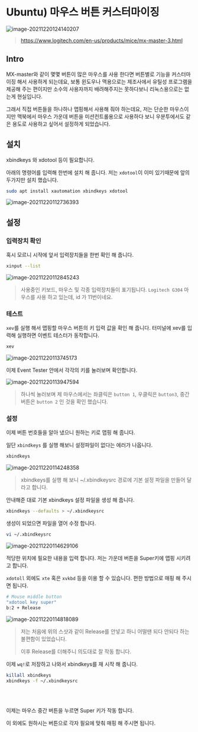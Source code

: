 # Ubuntu) 마우스 버튼 커스터마이징

![image-20211220124140207](https://raw.githubusercontent.com/Shane-Park/mdblog/main/OS/linux/ubuntu/mouseMapping.assets/image-20211220124140207.png)

> https://www.logitech.com/en-us/products/mice/mx-master-3.html

## Intro

 MX-master와 같이 몇몇 버튼이 많은 마우스를 사용 한다면 버튼별로 기능을 커스터마이징 해서 사용하게 되는데요, 보통 윈도우나 맥용으로는 제조사에서 유틸성 프로그램을 제공해 주는 편이지만 소수의 사용자까지 배려해주지는 못하다보니 리눅스용으로는 없는게 현실입니다.

그래서 직접 버튼들을 하나하나 맵핑해서 사용해 줘야 하는데요, 저는 단순한 마우스이지만 맥북에서 마우스 가운데 버튼을 미션컨트롤용으로 사용하다 보니 우분투에서도 같은 용도로 사용하고 싶어서 설정하게 되었습니다.

## 설치

xbindkeys 와 xdotool 등이 필요합니다.

아래의 명령어를 입력해 한번에 설치 해 줍니다. 저는 `xdotool`이 이미 있기때문에 앞의 두가지만 설치 했습니다.

```zsh
sudo apt install xautomation xbindkeys xdotool
```

![image-20211220112736393](https://raw.githubusercontent.com/Shane-Park/mdblog/main/OS/linux/ubuntu/mouseMapping.assets/image-20211220112736393.png)

## 설정

### 입력장치 확인

혹시 모르니 시작에 앞서 입력장치들을 한번 확인 해 줍니다.

```zsh
xinput --list
```

![image-20211220112845243](https://raw.githubusercontent.com/Shane-Park/mdblog/main/OS/linux/ubuntu/mouseMapping.assets/image-20211220112845243.png)

> 사용중인 키보드, 마우스 및 각종 입력장치들이 표기됩니다. `Logitech G304` 마우스를 사용 하고 있는데, id 가 11번이네요.

### 테스트

`xev`를 실행 해서 맵핑할 마우스 버튼의 키 입력 값을 확인 해 줍니다. 터미널에 xev를 입력해 실행하면 이벤트 테스터가 동작합니다.

```zsh
xev
```

![image-20211220113745173](https://raw.githubusercontent.com/Shane-Park/mdblog/main/OS/linux/ubuntu/mouseMapping.assets/image-20211220113745173.png)

이제 Event Tester 안에서 각각의 키를 눌러보며 확인합니다.

![image-20211220113947594](https://raw.githubusercontent.com/Shane-Park/mdblog/main/OS/linux/ubuntu/mouseMapping.assets/image-20211220113947594.png)

> 하나씩 눌러보며 제 마우스에서는 좌클릭은 `button 1`, 우클릭은 `button3`, 중간 버튼은 `button 2` 인 것을 확인 했습니다.

### 설정

이제 버튼 번호들을 알아 냈으니 원하는 키로 맵핑 해 줍니다.

일단 `xbindkeys` 를 실행 해보니 설정파일이 없다는 에러가 나옵니다.

```zsh
xbindkeys
```

![image-20211220114248358](https://raw.githubusercontent.com/Shane-Park/mdblog/main/OS/linux/ubuntu/mouseMapping.assets/image-20211220114248358.png)

> xbindkeys를 실행 해 보니 ~/.xbindkeysrc 경로에 기본 설정 파일을 만들어 달라고 합니다.

안내해준 대로 기본 xbindkeys 설정 파일을 생성 해 줍니다.

```zsh
xbindkeys --defaults > ~/.xbindkeysrc
```

생성이 되었으면 파일을 열어 수정 합니다.

```zsh
vi ~/.xbindkeysrc
```

![image-20211220114629106](https://raw.githubusercontent.com/Shane-Park/mdblog/main/OS/linux/ubuntu/mouseMapping.assets/image-20211220114629106.png)

적당한 위치에 필요한 내용을 입력 합니다. 저는 가운데 버튼을 Super키에 맵핑 시키려고 합니다.

`xdotoll` 외에도 `xte` 혹은 `xvkbd` 등을 이용 할 수 있습니다. 편한 방법으로 매핑 해 주시면 됩니다.

```zsh
# Mouse middle button
"xdotool key super"
b:2 + Release
```

![image-20211220114818089](https://raw.githubusercontent.com/Shane-Park/mdblog/main/OS/linux/ubuntu/mouseMapping.assets/image-20211220114818089.png)

> 저는 처음에 위의 스샷과 같이 Release를 안넣고 하니 어떨땐 되다 안되다 하는 불편함이 있었습니다. 
>
> 이후 Release를 더해주니 의도대로 잘 작동 합니다.

이제 `wq!`로 저장하고 나와서 xbindkeys를 재 시작 해 줍니다.

```zsh
killall xbindkeys
xbindkeys -f ~/.xbindkeysrc 

```

<br><br>

이제는 마우스 중간 버튼을 누르면 Super 키가 작동 합니다.

이 외에도 원하시는 버튼으로 각자 필요에 맞춰 매핑 해 주시면 됩니다.



